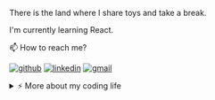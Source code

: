 <html>

There is the land where I share toys and take a break.

I'm currently learning React.

📫  How to reach me?


[![github](https://img.shields.io/static/v1?style=flat-square&logo=github&label=&message=@adis-aljic&color=5b5b5b&labelColor=5b5b5b)](https://github.com/adis-aljic)
[![linkedin](https://img.shields.io/static/v1?style=flat-square&logo=linkedin&label=&message=@adis-aljic&color=5b5b5b&labelColor=5b5b5b)](https://www.linkedin.com/in/adis-aljic-056b13239/)
 [![gmail](https://img.shields.io/static/v1?style=flat-square&logo=gmail&label=&message=@adis-aljic&color=5b5b5b&labelColor=5b5b5b)](adis.qm@gmail.com)

<details>
<summary>⚡️ More about my coding life</summary>
<br />

![Top Langs](https://github-readme-stats.vercel.app/api/top-langs/?username=adis-aljic&layout=compact&hide=css,html)

![Adis's github stats](https://github-readme-stats.vercel.app/api?username=adis-aljic&count_private=true&show_icons=true&theme=onedark)

</details>

 </html>
